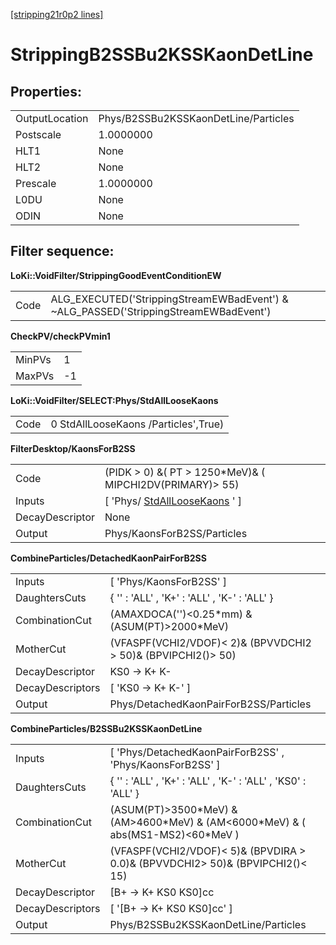 [[stripping21r0p2 lines]](./stripping21r0p2-index)

# StrippingB2SSBu2KSSKaonDetLine

## Properties:

|                |                                      |
|----------------|--------------------------------------|
| OutputLocation | Phys/B2SSBu2KSSKaonDetLine/Particles |
| Postscale      | 1.0000000                            |
| HLT1           | None                                 |
| HLT2           | None                                 |
| Prescale       | 1.0000000                            |
| L0DU           | None                                 |
| ODIN           | None                                 |

## Filter sequence:

**LoKi::VoidFilter/StrippingGoodEventConditionEW**

|      |                                                                                       |
|------|---------------------------------------------------------------------------------------|
| Code | ALG_EXECUTED('StrippingStreamEWBadEvent') & \~ALG_PASSED('StrippingStreamEWBadEvent') |

**CheckPV/checkPVmin1**

|        |     |
|--------|-----|
| MinPVs | 1   |
| MaxPVs | -1  |

**LoKi::VoidFilter/SELECT:Phys/StdAllLooseKaons**

|      |                                      |
|------|--------------------------------------|
| Code | 0 StdAllLooseKaons /Particles',True) |

**FilterDesktop/KaonsForB2SS**

|                 |                                                                       |
|-----------------|-----------------------------------------------------------------------|
| Code            | (PIDK \> 0) &( PT \> 1250\*MeV)& ( MIPCHI2DV(PRIMARY)\> 55)           |
| Inputs          | [ 'Phys/ [StdAllLooseKaons](./stripping21r0p2-stdallloosekaons) ' ] |
| DecayDescriptor | None                                                                  |
| Output          | Phys/KaonsForB2SS/Particles                                           |

**CombineParticles/DetachedKaonPairForB2SS**

|                  |                                                                 |
|------------------|-----------------------------------------------------------------|
| Inputs           | [ 'Phys/KaonsForB2SS' ]                                       |
| DaughtersCuts    | { '' : 'ALL' , 'K+' : 'ALL' , 'K-' : 'ALL' }                    |
| CombinationCut   | (AMAXDOCA('')\<0.25\*mm) &(ASUM(PT)\>2000\*MeV)                 |
| MotherCut        | (VFASPF(VCHI2/VDOF)\< 2)& (BPVVDCHI2 \> 50)& (BPVIPCHI2()\> 50) |
| DecayDescriptor  | KS0 -\> K+ K-                                                   |
| DecayDescriptors | [ 'KS0 -\> K+ K-' ]                                           |
| Output           | Phys/DetachedKaonPairForB2SS/Particles                          |

**CombineParticles/B2SSBu2KSSKaonDetLine**

|                  |                                                                                       |
|------------------|---------------------------------------------------------------------------------------|
| Inputs           | [ 'Phys/DetachedKaonPairForB2SS' , 'Phys/KaonsForB2SS' ]                            |
| DaughtersCuts    | { '' : 'ALL' , 'K+' : 'ALL' , 'K-' : 'ALL' , 'KS0' : 'ALL' }                          |
| CombinationCut   | (ASUM(PT)\>3500\*MeV) & (AM\>4600\*MeV) & (AM\<6000\*MeV) & ( abs(MS1-MS2)\<60\*MeV ) |
| MotherCut        | (VFASPF(VCHI2/VDOF)\< 5)& (BPVDIRA \> 0.0)& (BPVVDCHI2\> 50)& (BPVIPCHI2()\< 15)      |
| DecayDescriptor  | [B+ -\> K+ KS0 KS0]cc                                                               |
| DecayDescriptors | [ '[B+ -\> K+ KS0 KS0]cc' ]                                                       |
| Output           | Phys/B2SSBu2KSSKaonDetLine/Particles                                                  |
